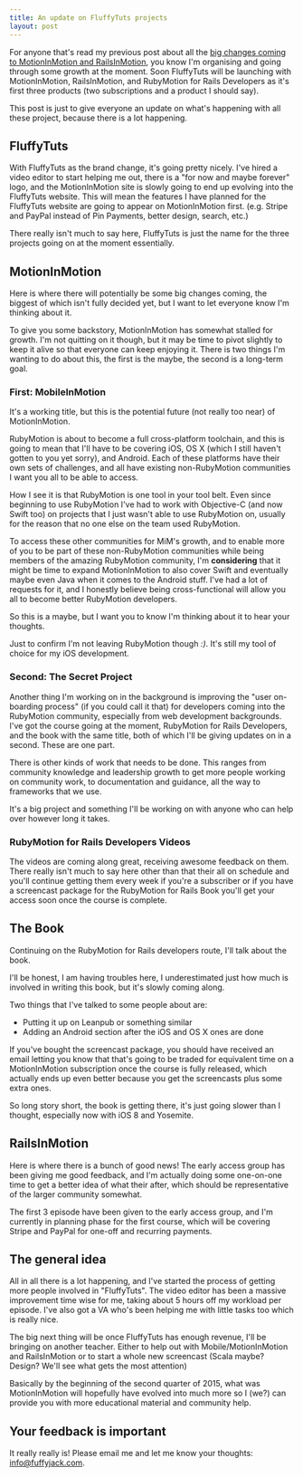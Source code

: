 ```yaml
---
title: An update on FluffyTuts projects
layout: post
---
```


For anyone that's read my previous post about all the [big changes coming to MotionInMotion and RailsInMotion](http://blog.motioninmotion.tv/big-changes-coming-to-motioninmotion-and-railsinmotion/), you know I'm organising and going through some growth at the moment. Soon FluffyTuts will be launching with MotionInMotion, RailsInMotion, and RubyMotion for Rails Developers as it's first three products (two subscriptions and a product I should say).

This post is just to give everyone an update on what's happening with all these project, because there is a lot happening.

## FluffyTuts

With FluffyTuts as the brand change, it's going pretty nicely. I've hired a video editor to start helping me out, there is a "for now and maybe forever" logo, and the MotionInMotion site is slowly going to end up evolving into the FluffyTuts website. This will mean the features I have planned for the FluffyTuts website are going to appear on MotionInMotion first. (e.g. Stripe and PayPal instead of Pin Payments, better design, search, etc.)

There really isn't much to say here, FluffyTuts is just the name for the three projects going on at the moment essentially.

## MotionInMotion

Here is where there will potentially be some big changes coming, the biggest of which isn't fully decided yet, but I want to let everyone know I'm thinking about it.

To give you some backstory, MotionInMotion has somewhat stalled for growth. I'm not quitting on it though, but it may be time to pivot slightly to keep it alive so that everyone can keep enjoying it. There is two things I'm wanting to do about this, the first is the maybe, the second is a long-term goal.

### First: MobileInMotion

It's a working title, but this is the potential future (not really too near) of MotionInMotion.

RubyMotion is about to become a full cross-platform toolchain, and this is going to mean that I'll have to be covering iOS, OS X (which I still haven't gotten to you yet sorry), and Android. Each of these platforms have their own sets of challenges, and all have existing non-RubyMotion communities I want you all to be able to access.

How I see it is that RubyMotion is one tool in your tool belt. Even since beginning to use RubyMotion I've had to work with Objective-C (and now Swift too) on projects that I just wasn't able to use RubyMotion on, usually for the reason that no one else on the team used RubyMotion.

To access these other communities for MiM's growth, and to enable more of you to be part of these non-RubyMotion communities while being members of the amazing RubyMotion community, I'm **considering** that it might be time to expand MotionInMotion to also cover Swift and eventually maybe even Java when it comes to the Android stuff. I've had a lot of requests for it, and I honestly believe being cross-functional will allow you all to become better RubyMotion developers.

So this is a maybe, but I want you to know I'm thinking about it to hear your thoughts.

Just to confirm I'm not leaving RubyMotion though *:)*. It's still my tool of choice for my iOS development.

### Second: The Secret Project

Another thing I'm working on in the background is improving the "user on-boarding process" (if you could call it that) for developers coming into the RubyMotion community, especially from web development backgrounds. I've got the course going at the moment, RubyMotion for Rails Developers, and the book with the same title, both of which I'll be giving updates on in a second. These are one part.

There is other kinds of work that needs to be done. This ranges from community knowledge and leadership growth to get more people working on community work, to documentation and guidance, all the way to frameworks that we use.

It's a big project and something I'll be working on with anyone who can help over however long it takes.

### RubyMotion for Rails Developers Videos

The videos are coming along great, receiving awesome feedback on them. There really isn't much to say here other than that their all on schedule and you'll continue getting them every week if you're a subscriber or if you have a screencast package for the RubyMotion for Rails Book you'll get your access soon once the course is complete.

## The Book

Continuing on the RubyMotion for Rails developers route, I'll talk about the book.

I'll be honest, I am having troubles here, I underestimated just how much is involved in writing this book, but it's slowly coming along.

Two things that I've talked to some people about are:
* Putting it up on Leanpub or something similar
* Adding an Android section after the iOS and OS X ones are done

If you've bought the screencast package, you should have received an email letting you know that that's going to be traded for equivalent time on a MotionInMotion subscription once the course is fully released, which actually ends up even better because you get the screencasts plus some extra ones.

So long story short, the book is getting there, it's just going slower than I thought, especially now with iOS 8 and Yosemite.

## RailsInMotion

Here is where there is a bunch of good news! The early access group has been giving me good feedback, and I'm actually doing some one-on-one time to get a better idea of what their after, which should be representative of the larger community somewhat.

The first 3 episode have been given to the early access group, and I'm currently in planning phase for the first course, which will be covering Stripe and PayPal for one-off and recurring payments.

## The general idea

All in all there is a lot happening, and I've started the process of getting more people involved in "FluffyTuts". The video editor has been a massive improvement time wise for me, taking about 5 hours off my workload per episode. I've also got a VA who's been helping me with little tasks too which is really nice.

The big next thing will be once FluffyTuts has enough revenue, I'll be bringing on another teacher. Either to help out with Mobile/MotionInMotion and RailsInMotion or to start a whole new screencast (Scala maybe? Design? We'll see what gets the most attention)

Basically by the beginning of the second quarter of 2015, what was MotionInMotion will hopefully have evolved into much more so I (we?) can provide you with more educational material and community help.

## Your feedback is important

It really really is! Please email me and let me know your thoughts: [info@fuffyjack.com](mailto:info@fluffyjack.com).

